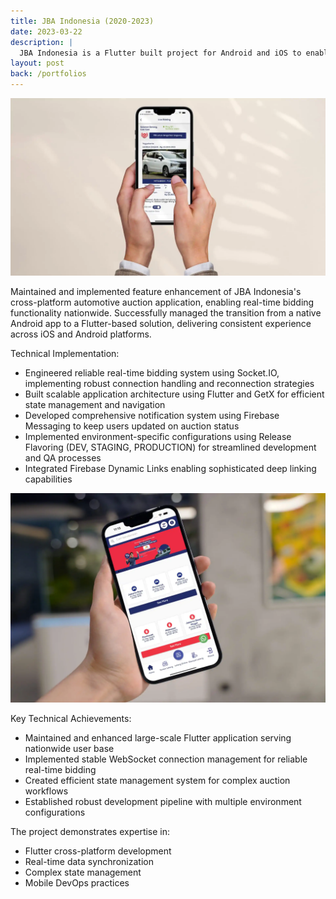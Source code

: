 ```yaml
---
title: JBA Indonesia (2020-2023)
date: 2023-03-22
description: |
  JBA Indonesia is a Flutter built project for Android and iOS to enable online auction right from your phone from all over Indonesia.
layout: post
back: /portfolios
---
```


<img src="/assets/images/portfolios/jba-bidding.webp" class="h-96 w-full object-cover"/>

Maintained and implemented feature enhancement of JBA Indonesia's cross-platform automotive auction application, enabling real-time bidding functionality nationwide. Successfully managed the transition from a native Android app to a Flutter-based solution, delivering consistent experience across iOS and Android platforms.

Technical Implementation:
- Engineered reliable real-time bidding system using Socket.IO, implementing robust connection handling and reconnection strategies
- Built scalable application architecture using Flutter and GetX for efficient state management and navigation
- Developed comprehensive notification system using Firebase Messaging to keep users updated on auction status
- Implemented environment-specific configurations using Release Flavoring (DEV, STAGING, PRODUCTION) for streamlined development and QA processes
- Integrated Firebase Dynamic Links enabling sophisticated deep linking capabilities

<img src="/assets/images/portfolios/jba-homepage.webp" class="h-96 w-full object-cover"/>

Key Technical Achievements:
- Maintained and enhanced large-scale Flutter application serving nationwide user base
- Implemented stable WebSocket connection management for reliable real-time bidding
- Created efficient state management system for complex auction workflows
- Established robust development pipeline with multiple environment configurations

The project demonstrates expertise in:
- Flutter cross-platform development
- Real-time data synchronization
- Complex state management
- Mobile DevOps practices